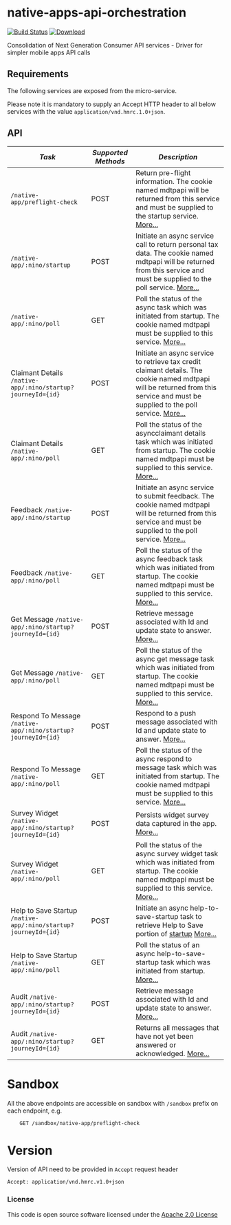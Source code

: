 # native-apps-api-orchestration

[![Build Status](https://travis-ci.org/hmrc/native-apps-api-orchestration.svg?branch=master)](https://travis-ci.org/hmrc/native-apps-api-orchestration) [ ![Download](https://api.bintray.com/packages/hmrc/releases/native-apps-api-orchestration/images/download.svg) ](https://bintray.com/hmrc/releases/native-apps-api-orchestration/_latestVersion)

Consolidation of Next Generation Consumer API services - Driver for simpler mobile apps API calls

Requirements
------------

The following services are exposed from the micro-service.

Please note it is mandatory to supply an Accept HTTP header to all below services with the value ```application/vnd.hmrc.1.0+json```.

API
---

| *Task* | *Supported Methods* | *Description* |
|--------|----|----|
| ```/native-app/preflight-check``` | POST | Return pre-flight information. The cookie named mdtpapi will be returned from this service and must be supplied to the startup service. [More...](docs/preflight-check.md) |
| ```/native-app/:nino/startup``` | POST | Initiate an async service call to return personal tax data. The cookie named mdtpapi will be returned from this service and must be supplied to the poll service.  [More...](docs/startup.md) |
| ```/native-app/:nino/poll``` | GET | Poll the status of the async task which was initiated from startup. The cookie named mdtpapi must be supplied to this service. [More...](docs/poll.md) |
| Claimant Details ```/native-app/:nino/startup?journeyId={id}``` | POST | Initiate an async service to retrieve tax credit claimant details. The cookie named mdtpapi will be returned from this service and must be supplied to the poll service.  [More...](docs/claimant-details.md) |
| Claimant Details ```/native-app/:nino/poll``` | GET | Poll the status of the asyncclaimant details task which was initiated from startup. The cookie named mdtpapi must be supplied to this service. [More...](docs/claimant-details-poll.md) |
| Feedback ```/native-app/:nino/startup``` | POST | Initiate an async service to submit feedback. The cookie named mdtpapi will be returned from this service and must be supplied to the poll service.  [More...](docs/feedback.md) |
| Feedback ```/native-app/:nino/poll``` | GET | Poll the status of the async feedback task which was initiated from startup. The cookie named mdtpapi must be supplied to this service. [More...](docs/feedback-poll.md) |
| Get Message ```/native-app/:nino/startup?journeyId={id}``` | POST | Retrieve message associated with Id and update state to answer. [More...](docs/push-notification-get-message.md) |
| Get Message ```/native-app/:nino/poll``` | GET | Poll the status of the async get message task which was initiated from startup. The cookie named mdtpapi must be supplied to this service. [More...](docs/push-notification-get-message-poll.md) |
| Respond To Message ```/native-app/:nino/startup?journeyId={id}``` | POST | Respond to a push message associated with Id and update state to answer. [More...](docs/push-notification-respond-to-message.md) |
| Respond To  Message ```/native-app/:nino/poll``` | GET | Poll the status of the async respond to message task which was initiated from startup. The cookie named mdtpapi must be supplied to this service. [More...](docs/push-notification-respond-to-message-poll.md) |
| Survey Widget ```/native-app/:nino/startup?journeyId={id}``` | POST | Persists widget survey data captured in the app. [More...](docs/survey-widget.md) |
| Survey Widget ```/native-app/:nino/poll``` | GET | Poll the status of the async survey widget task which was initiated from startup. The cookie named mdtpapi must be supplied to this service. [More...](docs/survey-widget-poll.md) |
| Help to Save Startup ```/native-app/:nino/startup?journeyId={id}``` | POST | Initiate an async help-to-save-startup task to retrieve Help to Save portion of [startup](docs/poll.md) [More...](docs/help-to-save-startup.md) |
| Help to Save Startup ```/native-app/:nino/poll``` | GET | Poll the status of an async help-to-save-startup task which was initiated from startup. [More...](docs/help-to-save-startup-poll.md) |
| Audit ```/native-app/:nino/startup?journeyId={id}``` | POST | Retrieve message associated with Id and update state to answer. [More...](docs/audit-event.md) |
| Audit ```/native-app/:nino/startup?journeyId={id}``` | GET | Returns all messages that have not yet been answered or acknowledged. [More...](docs/audit-event-poll.md) |

# Sandbox
All the above endpoints are accessible on sandbox with `/sandbox` prefix on each endpoint, e.g.
```
    GET /sandbox/native-app/preflight-check
```

# Version
Version of API need to be provided in `Accept` request header
```
Accept: application/vnd.hmrc.v1.0+json
```

### License

This code is open source software licensed under the [Apache 2.0 License]("http://www.apache.org/licenses/LICENSE-2.0.html")
